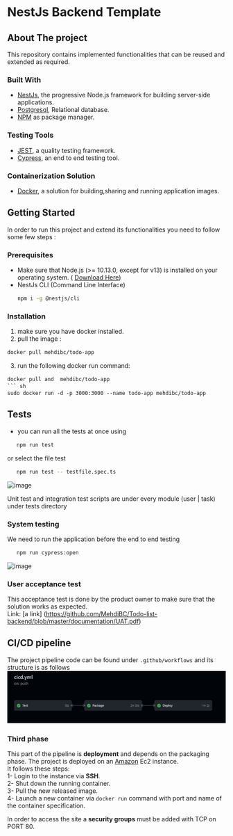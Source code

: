 # NestJs Backend Template

## About The project

This repository contains implemented functionalities that can be reused and extended as required.

### Built With

* [NestJs](https://nestjs.com/), the progressive Node.js framework for building server-side applications.
* [Postgresql](https://www.mongodb.com/fr-fr), Relational database.
* [NPM](https://www.npmjs.com/) as package manager.

### Testing Tools

* [JEST](https://jestjs.io/fr/), a quality testing framework.
* [Cypress](https://www.cypress.io/), an end to end testing tool.

### Containerization Solution

* [Docker](https://www.docker.com/), a solution for building,sharing and running application images.

## Getting Started

In order to run this project and extend its functionalities you need to follow some few steps :

### Prerequisites

* Make sure that Node.js (>= 10.13.0, except for v13) is installed on your operating
  system. ( [Download Here](https://nodejs.org/en/download/))
* NestJs CLI (Command Line Interface)
  ```sh
  npm i -g @nestjs/cli
  ```

### Installation

1. make sure you have docker installed.
2. pull the image :

 ``` sh
 docker pull mehdibc/todo-app
 ```

3. run the following docker run command:

  ```
 docker pull and  mehdibc/todo-app
 ``` sh
 sudo docker run -d -p 3000:3000 --name todo-app mehdibc/todo-app
 ```

## Tests

- you can run all the tests at once using

```sh
   npm run test
   ```

or select the file test

```sh
   npm run test -- testfile.spec.ts
   ```

![image](![img.png](img.png))

Unit test and integration test scripts are under every module (user | task) under tests directory

### System testing

We need to run the application before the end to end testing

```sh
   npm run cypress:open
   ```

![image](![img_1.png](img_1.png))

### User acceptance test

This acceptance test is done by the product owner to make sure that the solution works as expected.  
Link: [a link] (https://github.com/MehdiBC/Todo-list-backend/blob/master/documentation/UAT.pdf)

## CI/CD pipeline

The project pipeline code can be found under `.github/workflows` and its structure is as follows
![img_2.png](img_2.png)

### Third phase

This part of the pipeline is **deployment** and depends on the packaging phase. The project is deployed on
an [Amazon](https://aws.amazon.com/) Ec2 instance.  
It follows these steps:  
1- Login to the instance via **SSH**.  
2- Shut down the running container.  
3- Pull the new released image.  
4- Launch a new container via `docker run` command with port and name of the container specification.

In order to access the site a **security groups** must be added with TCP on PORT 80.  
